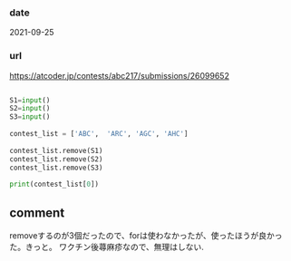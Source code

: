 ### date

2021-09-25

### url
https://atcoder.jp/contests/abc217/submissions/26099652


```python

S1=input()
S2=input()
S3=input()
 
contest_list = ['ABC',  'ARC', 'AGC', 'AHC']
 
contest_list.remove(S1)
contest_list.remove(S2)
contest_list.remove(S3)
 
print(contest_list[0])

```

## comment
removeするのが3個だったので、forは使わなかったが、使ったほうが良かった。きっと。
ワクチン後蕁麻疹なので、無理はしない.
